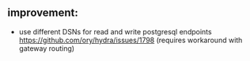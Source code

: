 ## improvement: 
- use different DSNs for read and write postgresql endpoints https://github.com/ory/hydra/issues/1798 (requires workaround with gateway routing)